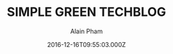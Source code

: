 ---
title: SIMPLE GREEN TECHBLOG
github: https://github.com/alainpham/alainpham.github.io
demo: https://alainpham.github.io
author: Alain Pham
ssg:
  - Jekyll
cms:
  - No Cms
date: 2016-12-16T09:55:03.000Z
description: Personal blog to present projects and thoughts
stale: false
---